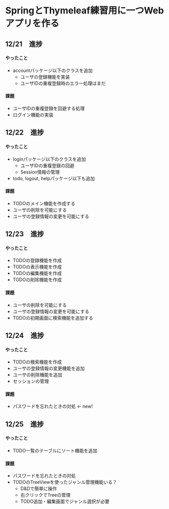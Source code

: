 # SpringとThymeleaf練習用に一つWebアプリを作る

## 12/21　進捗
#### やったこと
  - accountパッケージ以下のクラスを追加
    - ユーザの登録機能を実装
    - ユーザIDの重複登録時のエラー処理はまだ 
#### 課題
  - ユーザIDの重複登録を回避する処理
  - ログイン機能の実装

## 12/22　進捗
#### やったこと
  - loginパッケージ以下のクラスを追加
    - ユーザIDの重複登録の回避
    - Session情報の管理
  - todo, logout, helpパッケージ以下も追加
#### 課題
  - TODOのメイン機能を作成する
  - ユーザの削除を可能にする
  - ユーザの登録情報の変更を可能にする
  
## 12/23　進捗
#### やったこと
  - TODOの登録機能を作成
  - TODOの表示機能を作成
  - TODOの編集機能を作成
  - TODOの削除機能を作成
#### 課題
  - ユーザの削除を可能にする
  - ユーザの登録情報の変更を可能にする
  - TODOの初期画面に検索機能を追加する
  
## 12/24　進捗
#### やったこと
  - TODOの検索機能を作成
  - ユーザの登録情報の変更機能を追加
  - ユーザの削除機能を追加
  - セッションの管理
#### 課題
  - パスワードを忘れたときの対処 <- new!
  
## 12/25　進捗
#### やったこと
  - TODO一覧のテーブルにソート機能を追加
#### 課題
  - パスワードを忘れたときの対処
  - TODOのTreeViewを使ったジャンル管理機能いる？
    - D&Dで簡単に操作
    - 右クリックでTreeの管理
    - TODO追加・編集画面でジャンル選択が必要